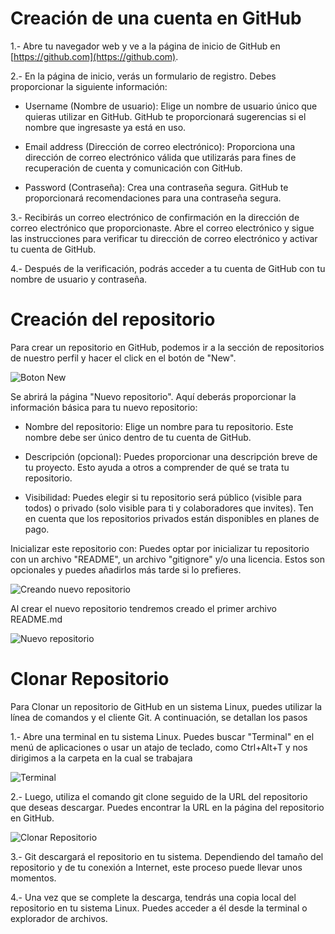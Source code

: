 # Creación de una cuenta en GitHub

1.- Abre tu navegador web y ve a la página de inicio de GitHub en [https://github.com](https://github.com).

2.- En la página de inicio, verás un formulario de registro. Debes proporcionar la siguiente información:

 - Username (Nombre de usuario): Elige un nombre de usuario único que quieras utilizar en GitHub. GitHub te proporcionará sugerencias si el nombre que ingresaste ya está en uso.

 - Email address (Dirección de correo electrónico): Proporciona una dirección de correo electrónico válida que utilizarás para fines de recuperación de cuenta y comunicación con GitHub.

 - Password (Contraseña): Crea una contraseña segura. GitHub te proporcionará recomendaciones para una contraseña segura.

3.- Recibirás un correo electrónico de confirmación en la dirección de correo electrónico que proporcionaste. Abre el correo electrónico y sigue las instrucciones para verificar tu dirección de correo electrónico y activar tu cuenta de GitHub.

4.- Después de la verificación, podrás acceder a tu cuenta de GitHub con tu nombre de usuario y contraseña.

# Creación del repositorio

Para crear un repositorio en GitHub, podemos ir a la sección de repositorios de nuestro perfil y hacer el click en el botón de "New". 

![Boton New](https://github.com/MigueTimberland/Docs/nuevo.png)

Se abrirá la página "Nuevo repositorio". Aquí deberás proporcionar la información básica para tu nuevo repositorio:

 - Nombre del repositorio: Elige un nombre para tu repositorio. Este nombre debe ser único dentro de tu cuenta de GitHub.

 - Descripción (opcional): Puedes proporcionar una descripción breve de tu proyecto. Esto ayuda a otros a comprender de qué se trata tu repositorio.

 - Visibilidad: Puedes elegir si tu repositorio será público (visible para todos) o privado (solo visible para ti y colaboradores que invites). Ten en cuenta que los repositorios privados están disponibles en planes de pago.

Inicializar este repositorio con: Puedes optar por inicializar tu repositorio con un archivo "README", un archivo "gitignore" y/o una licencia. Estos son opcionales y puedes añadirlos más tarde si lo prefieres.

![Creando nuevo repositorio](https://github.com/MigueTimberland/Docs/new_repository.png)

Al crear el nuevo repositorio tendremos creado el primer archivo README.md

![Nuevo repositorio](https://github.com/MigueTimberland/Docs/nuevo.png)


# Clonar Repositorio 

Para Clonar un repositorio de GitHub en un sistema Linux, puedes utilizar la línea de comandos y el cliente Git. A continuación, se detallan los pasos

1.- Abre una terminal en tu sistema Linux. Puedes buscar "Terminal" en el menú de aplicaciones o usar un atajo de teclado, como Ctrl+Alt+T y nos dirigimos a la carpeta en la cual se trabajara

![Terminal](img/Terminal.png)

2.- Luego, utiliza el comando git clone seguido de la URL del repositorio que deseas descargar. Puedes encontrar la URL en la página del repositorio en GitHub. 

![Clonar Repositorio](img/Clonar.png)

3.- Git descargará el repositorio en tu sistema. Dependiendo del tamaño del repositorio y de tu conexión a Internet, este proceso puede llevar unos momentos.

4.- Una vez que se complete la descarga, tendrás una copia local del repositorio en tu sistema Linux. Puedes acceder a él desde la terminal o explorador de archivos.




























